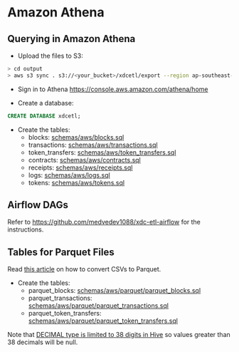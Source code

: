 # Amazon Athena

## Querying in Amazon Athena

- Upload the files to S3:

```bash
> cd output
> aws s3 sync . s3://<your_bucket>/xdcetl/export --region ap-southeast-1
```

- Sign in to Athena https://console.aws.amazon.com/athena/home

- Create a database:

```sql
CREATE DATABASE xdcetl;
```

- Create the tables:
  - blocks: [schemas/aws/blocks.sql](https://github.com/blockchain-etl/xdc-etl/blob/master/schemas/aws/blocks.sql)
  - transactions: [schemas/aws/transactions.sql](https://github.com/blockchain-etl/xdc-etl/blob/master/schemas/aws/transactions.sql)
  - token_transfers: [schemas/aws/token_transfers.sql](https://github.com/blockchain-etl/xdc-etl/blob/master/schemas/aws/token_transfers.sql)
  - contracts: [schemas/aws/contracts.sql](https://github.com/blockchain-etl/xdc-etl/blob/master/schemas/aws/contracts.sql)
  - receipts: [schemas/aws/receipts.sql](https://github.com/blockchain-etl/xdc-etl/blob/master/schemas/aws/receipts.sql)
  - logs: [schemas/aws/logs.sql](https://github.com/blockchain-etl/xdc-etl/blob/master/schemas/aws/logs.sql)
  - tokens: [schemas/aws/tokens.sql](https://github.com/blockchain-etl/xdc-etl/blob/master/schemas/aws/tokens.sql)

## Airflow DAGs

Refer to https://github.com/medvedev1088/xdc-etl-airflow for the instructions.

## Tables for Parquet Files

Read [this article](https://medium.com/@medvedev1088/converting-xdc-etl-files-to-parquet-399e048ddd30) on how to convert CSVs to Parquet.

- Create the tables:
  - parquet_blocks: [schemas/aws/parquet/parquet_blocks.sql](https://github.com/blockchain-etl/xdc-etl/blob/master/schemas/aws/parquet/parquet_blocks.sql)
  - parquet_transactions: [schemas/aws/parquet/parquet_transactions.sql](https://github.com/blockchain-etl/xdc-etl/blob/master/schemas/aws/parquet/parquet_transactions.sql)
  - parquet_token_transfers: [schemas/aws/parquet/parquet_token_transfers.sql](https://github.com/blockchain-etl/xdc-etl/blob/master/schemas/aws/parquet/parquet_token_transfers.sql)

Note that [DECIMAL type is limited to 38 digits in Hive](https://cwiki.apache.org/confluence/display/Hive/LanguageManual+Types#LanguageManualTypes-decimal) so values greater than 38 decimals will be null.